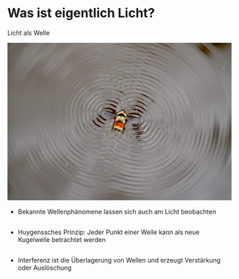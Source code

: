 # Was ist eigentlich Licht?
Licht als Welle

<div class="grid grid-cols-3 justify-center justify-items-center items-center min-h-100">
  <div class="col-span-2 self-center">
    <img src="/images/mike-lewinski-hh7UrZGZAF8-unsplash.jpg" class="max-h-100 shadow-xl" />
  </div>
  <div class="list ml-5">

  <div>

  * Bekannte Wellenphänomene lassen sich auch am Licht beobachten <br/>

  </div>
  <div>

  * Huygenssches Prinzip: Jeder Punkt einer Welle kann als neue Kugelwelle betrachtet werden
  
  </div>
  <div>

  * Interferenz ist die Überlagerung von Wellen und erzeugt Verstärkung oder Auslöschung
  
  </div>
  </div>
</div>

<style>

  .list li{
    margin-bottom: 1.8rem !important;
  }
  .not-active {
  opacity: 0.1 !important;
  }
</style>